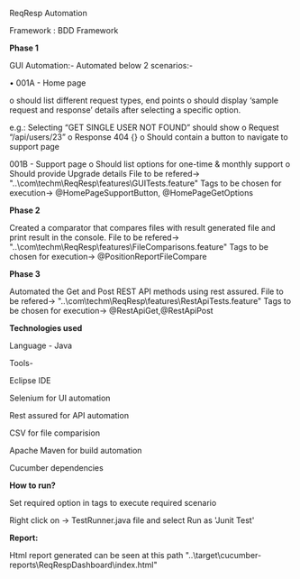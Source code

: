 ReqResp Automation

Framework : BDD Framework

 **Phase 1**
                                                                
GUI Automation:-
Automated below 2 scenarios:-

• 001A - Home page 

o should list different request types, end points
o should display ‘sample request and response’ details after selecting a specific 
option. 

e.g.: Selecting “GET SINGLE USER NOT FOUND” should show 
o Request “/api/users/23”
o Response 404 {}
o Should contain a button to navigate to support page

001B - Support page
o Should list options for one-time & monthly support
o Should provide Upgrade details
File to be refered-> "..\com\techm\ReqResp\features\GUITests.feature"
Tags to be chosen for execution-> @HomePageSupportButton, @HomePageGetOptions

**Phase 2**
                                                                
Created a comparator that compares files with result generated file and print result in the console.
File to be refered-> "..\com\techm\ReqResp\features\FileComparisons.feature"
Tags to be chosen for execution-> @PositionReportFileCompare

**Phase 3**
                                                                
Automated the Get and Post REST API methods using rest assured.
File to be refered-> "..\com\techm\ReqResp\features\RestApiTests.feature"
Tags to be chosen for execution-> @RestApiGet,@RestApiPost

**Technologies used**

Language - Java

Tools-

Eclipse IDE

Selenium for UI automation

Rest assured for API automation

CSV for file comparision

Apache Maven for build automation

Cucumber dependencies

**How to run?**

Set required option in tags to execute required scenario

Right click on -> TestRunner.java file and select Run as 'Junit Test'

**Report:**

Html report generated can be seen at this path "..\target\cucumber-reports\ReqRespDashboard\index.html"
